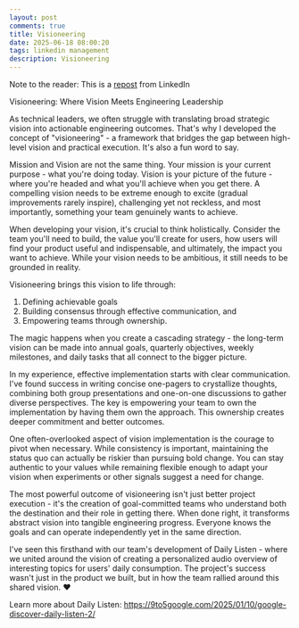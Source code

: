 ```yaml
---
layout: post
comments: true
title: Visioneering
date: 2025-06-18 08:00:20
tags: linkedin management
description: Visioneering
---
```


Note to the reader: This is a [repost](https://www.linkedin.com/posts/yewjinlim_on-daily-listen-showcasing-the-promise-of-activity-7285902274936160256-wVm_?utm_source=share&utm_medium=member_desktop&rcm=ACoAAAD4xmMBhqAf0RkmEot2NJkJA3gvq31H7Os) from LinkedIn

Visioneering: Where Vision Meets Engineering Leadership

As technical leaders, we often struggle with translating broad strategic vision into actionable engineering outcomes. That's why I developed the concept of "visioneering" - a framework that bridges the gap between high-level vision and practical execution. It's also a fun word to say.

Mission and Vision are not the same thing. Your mission is your current purpose - what you're doing today. Vision is your picture of the future - where you're headed and what you'll achieve when you get there. A compelling vision needs to be extreme enough to excite (gradual improvements rarely inspire), challenging yet not reckless, and most importantly, something your team genuinely wants to achieve.

When developing your vision, it's crucial to think holistically. Consider the team you'll need to build, the value you'll create for users, how users will find your product useful and indispensable, and ultimately, the impact you want to achieve. While your vision needs to be ambitious, it still needs to be grounded in reality.

Visioneering brings this vision to life through:

1. Defining achievable goals
2. Building consensus through effective communication, and
3. Empowering teams through ownership.

The magic happens when you create a cascading strategy - the long-term vision can be made into annual goals, quarterly objectives, weekly milestones, and daily tasks that all connect to the bigger picture.

In my experience, effective implementation starts with clear communication. I've found success in writing concise one-pagers to crystallize thoughts, combining both group presentations and one-on-one discussions to gather diverse perspectives. The key is empowering your team to own the implementation by having them own the approach. This ownership creates deeper commitment and better outcomes.

One often-overlooked aspect of vision implementation is the courage to pivot when necessary. While consistency is important, maintaining the status quo can actually be riskier than pursuing bold change. You can stay authentic to your values while remaining flexible enough to adapt your vision when experiments or other signals suggest a need for change.

The most powerful outcome of visioneering isn't just better project execution - it's the creation of goal-committed teams who understand both the destination and their role in getting there. When done right, it transforms abstract vision into tangible engineering progress. Everyone knows the goals and can operate independently yet in the same direction.

I've seen this firsthand with our team's development of Daily Listen - where we united around the vision of creating a personalized audio overview of interesting topics for users' daily consumption. The project's success wasn't just in the product we built, but in how the team rallied around this shared vision. ❤️

Learn more about Daily Listen:
https://9to5google.com/2025/01/10/google-discover-daily-listen-2/
